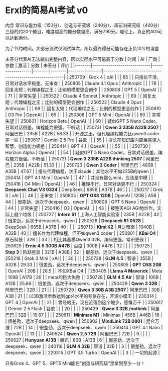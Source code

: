 # Erxl的简易AI考试 v0
内含 常识与能力级（150分）、创造与研究级（240分）、超前沿研究级（400分） 三级的约20个题目，难度越高的题分数越高。满分790分。理论上，真正的AGI可以达到满分。

为了节约时间，大部分测试仅测试单次，所以最终得分可能存在正负10%的误差

未答分代表AI无法输出完整内容，因此实际水平可能高于分数
| 时间   | AI                          | 厂商             | 参数   | 激活   | 分数   | 未答分 | 评价                                                     | 
|--------|-----------------------------|------------------|--------|--------|--------|--------|----------------------------------------------------------| 
| 250709 | Grok 4                      | xAI              |        |        | 85     |        | 只擅长干活，日常对话水平极差。无审查                     | 
| 250805 | Claude 4.1 Opus             | Anthropic        |        |        | 78     |        | 回复太短；代理编程之王；比别的模型更会创作               | 
| 250808 | GPT 5                       | OpenAI           |        |        | 71     |        | 非常失望                                                 |
| 250522 | Claude 4 Sonnet             | Anthropic        |        |        | 69     |        | 回复太短；代理编程之王；比别的模型更会创作               | 
| 250522 | Claude 4 Opus               | Anthropic        |        |        | 68     |        | 回复太短；代理编程之王；比别的模型更会创作               | 
| 250610 | O3 Pro                      | OpenAI           |        |        | 65     |        |                                                          | 
| 250808 | GPT 5 Mini                  | OpenAI           |        |        | 60     |        | 非常失望                                                 |
| 250801 | Horizon Beta                | OpenAI           |        |        | 60     |        | 疑似GPT 5 Nano Coder。日常对话很差。编程能力很强。不听话 | 
| 250731 | **Qwen 3 235B A22B 2507**   | 阿里巴巴         | 235B   | A22B   | 56.33  |        | 开源之王。但代理编程能力比qwen3 coder差一些              | 
| 250617 | Gemini 2.5 Pro              | 谷歌             |        |        | 55     |        | 擅长在知识库内部展露惊人智慧，创造能力极差               | 
| 250414 | GPT 4.1                     | OpenAI           |        |        | 55     |        |                                                          | 
| 250730 | Horizon Alpha               | OpenAI           |        |        | 54     |        | 疑似GPT 5 Nano Coder。日常对话很差。编程能力很强。不听话 | 
| 250731 | **Qwen 3 235B A22B thinking 2507** | 阿里巴巴  | 235B   | A22B   | 51.33  |        |                                                          | 
| 250723 | **Qwen 3 Coder**            | 阿里巴巴         | 480B   | A35B   | 47.67  |        | 擅长代理编程，次于claude；其他水平不如235B的qwen         | 
| 250414 | GPT 4.1 Mini                | OpenAI           |        |        | 47     |        | 并没有那么mini，应该是中模                               | 
| 250416 | O4 Mini                     | OpenAI           |        |        | 46     |        | 推理不行，日常对话更不行                                 | 
| 250324 | **Deepseek Chat V3 0324**   | DeepSeek         | 685B   | A37B   | 46     |        |                                                          | 
| 250217 | Grok 3                      | xAI              |        |        | 46     |        | 无审查                                                   | 
| 250805 | **GPT OSS 120B**            | OpenAI           | 120B   | A5B    | 44     |        | 很差劲，远次于deepseek、qwen                             | 
| 250808 | GPT 5 Nano                  | OpenAI           |        |        | 44     |        | 非常失望                                                 |
| 250416 | O3                          | OpenAI           |        |        | 43     |        | 被整天AGI AGI地炒作，实际上就个垃圾                      | 
| 250727 | **Intern S1**               | 上海人工智能实验室 | 235B | A22B   | 42     |        | 很差劲，远次于deepseek、qwen                             | 
| 250528 | **Deepseek R1 0528**        | DeepSeek         | 685B   | A37B   | 40     |        |                                                          | 
| 250713 | **Kimi K2**                 | 月之暗面         | 1040B  | A32B   | 40     |        | 擅长作为代理编程，但不如qwen3 coder                      | 
| 250801 | **XBai O4**                 | 原石科技         | 32B    |        | 33     |        | 相比其基模Qwen3 32B，编码更强，常识更弱                  | 
| 250629 | **Ernie 4.5 300B A47B**     | 百度             | 300B   | A47B   | 32     |        |                                                          | 
| 250725 | **Step 3**                  | 阶跃星辰         | 321B   | A38B   | 32     |        | 很差劲，远次于deepseek、qwen                             | 
| 250218 | Grok 3 Mini                 | xAI              |        |        | 30     |        |                                                          | 
| 250728 | **GLM 4.5**                 | 智谱             | 355B   | A32B   | 29.33  |        | 很差劲，远次于deepseek、qwen                             | 
| 250805 | **GPT OSS 20B**             | OpenAI           | 20B    |        | 26.5   |        | 不如XBai O4                                              | 
| 250405 | **Llama 4 Maverick**        | Meta             | 109B   | A17B   | 26     |        | meta的巨大失败                                           | 
| 250728 | **GLM 4.5 Air**             | 智谱             | 106B   | A12B   | 25.66  |        | 很差劲，远次于deepseek、qwen                             | 
| 250429 | **Qwen 3 32B**              | 阿里巴巴         | 32B    |        | 21     |        |                                                          | 
| 250729 | **Qwen 3 30B A3B 2507**     | 阿里巴巴         | 30B    | A3B    | 21     |        | 以3B激活参数达到gpt4水平的夸张存在，开源小模王           | 
| 230314 | GPT 4                       | OpenAI           |        |        | 21     |        | 曾经的王，现在沦落到这个地步，感慨万千                   | 
| 250617 | Gemini 2.5 Flash            | 谷歌             |        |        | 20     |        |                                                          | 
| 250429 | **Qwen 3 32B /nothink**     | 阿里巴巴         | 32B    |        | 19.67  |        |                                                          | 
| 250611 | **Minimax M1**              | Minimax          | 456B   | A46B   | 16     |        | 很差劲，远次于deepseek、qwen                             | 
| 250802 | **MindLink 72B 0801**       | 昆仑万维         | 72B    |        | 14     |        | 很差劲，远次于deepseek、qwen                             | 
| 250414 | GPT 4.1 Nano                | OpenAI           |        |        | 13     |        |                                                          | 
| 240524 | **Qwen 2.5 72B**            | 阿里巴巴         | 72B    |        | 9      |        |                                                          | 
| 250627 | **Hunyuan A13B**            | 腾讯             | 80B    | A13B   | 6      |        | 很差劲，远次于deepseek、qwen                             | 
| 240116 | **GLM 4 32B**               | 智谱             | 32B    |        | 3      |        | 很差劲，远次于deepseek、qwen                             | 
| 220315 | GPT 3.5 Turbo               | OpenAI           |        |        | 3      |        | 一切的起源                                               | 

只有Grok 4、GPT 5、GPT5 Mini能在“创造与研究级”里拿到至少一分！


